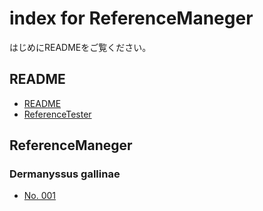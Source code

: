 # index for ReferenceManeger
はじめにREADMEをご覧ください。

## README
- [README](./Manuscript/README.html)
- [ReferenceTester](ReferenceTester.html)

## ReferenceManeger
### Dermanyssus gallinae
- [No. 001](./Manuscript/DevelopmentSmallScaleSystemPRM.html)  
